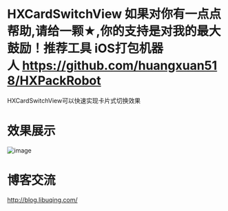 # HXCardSwitchView 如果对你有一点点帮助,请给一颗★,你的支持是对我的最大鼓励！推荐工具 iOS打包机器人 https://github.com/huangxuan518/HXPackRobot
HXCardSwitchView可以快速实现卡片式切换效果

# 效果展示

![image](https://github.com/huangxuan518/HXCardSwitchView/blob/master/HXCardSwitchView/xiaoguo.gif)

# 博客交流
 http://blog.libuqing.com/

